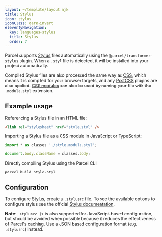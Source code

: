 ```yaml
---
layout: ~/template/layout.njk
title: Stylus
icon: stylus
iconClass: dark-invert
eleventyNavigation:
  key: languages-stylus
  title: Stylus
  order: 7
---
```


Parcel supports [Stylus](https://stylus-lang.com/) files automatically using the `@parcel/transformer-stylus` plugin. When a `.styl` file is detected, it will be installed into your project automatically.

Compiled Stylus files are also processed the same way as [CSS](/languages/css.md), which means it is compiled for your browser targets, and any [PostCSS](/languages/css.md#postcss) plugins are also applied. [CSS modules](/languages/css.md#css-modules) can also be used by naming your file with the `.module.styl` extension.

## Example usage

Referencing a Stylus file in an HTML file:

```html
<link rel="stylesheet" href="style.styl" />
```

Importing a Stylus file as a CSS module in JavaScript or TypeScript:

```js
import * as classes './style.module.styl';

document.body.className = classes.body;
```

Directly compiling Stylus using the Parcel CLI

```
parcel build style.styl
```

## Configuration

To configure Stylus, create a `.stylusrc` file. To see the available options to configure stylus see the official [Stylus documentation](https://stylus-lang.com/docs/js.html).

<warning>

**Note**: `.stylusrc.js` is also supported for JavaScript-based configuration, but should be avoided when possible because it reduces the effectiveness of Parcel's caching. Use a JSON based configuration format (e.g. `.stylusrc`) instead.

</warning>
